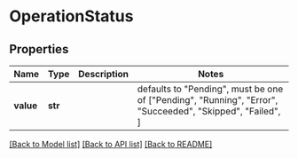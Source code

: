# OperationStatus


## Properties
Name | Type | Description | Notes
------------ | ------------- | ------------- | -------------
**value** | **str** |  | defaults to "Pending",  must be one of ["Pending", "Running", "Error", "Succeeded", "Skipped", "Failed", ]

[[Back to Model list]](../README.md#documentation-for-models) [[Back to API list]](../README.md#documentation-for-api-endpoints) [[Back to README]](../README.md)



